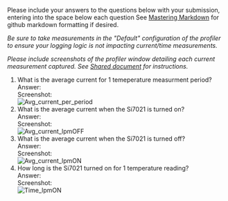 Please include your answers to the questions below with your submission, entering into the space below each question
See [Mastering Markdown](https://guides.github.com/features/mastering-markdown/) for github markdown formatting if desired.

*Be sure to take measurements in the "Default" configuration of the profiler to ensure your logging logic is not impacting current/time measurements.*

*Please include screenshots of the profiler window detailing each current measurement captured.  See [Shared document](https://docs.google.com/document/d/1Ro9G2Nsr_ZXDhBYJ6YyF9CPivb--6UjhHRmVhDGySag/edit?usp=sharing) for instructions.* 

1. What is the average current for 1 temeperature measurment period? 
   Answer:
   <br>Screenshot:  
   ![Avg_current_per_period](screenshots/sampleimage.jpg)  
2. What is the average current when the Si7021 is turned on?  
   Answer:
   <br>Screenshot:  
   ![Avg_current_lpmOFF](link-to-screenshot-image)
3. What is the average current when the Si7021 is turned off?  
   Answer:
   <br>Screenshot:  
   ![Avg_current_lpmON](link-to-screenshot-image)
4. How long is the Si7021 turned on for 1 temperature reading?  
   Answer:
   <br>Screenshot:  
   ![Time_lpmON](link-to-screenshot-image)
